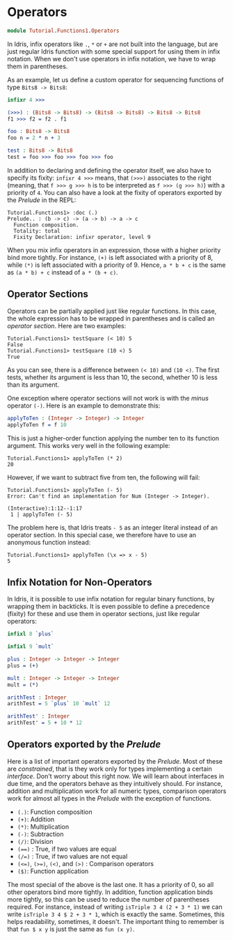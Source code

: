 # Operators

```idris
module Tutorial.Functions1.Operators
```

In Idris, infix operators like `.`, `*` or `+` are not built into the language, but are just regular Idris function with some special support for using them in infix notation. When we don't use operators in infix notation, we have to wrap them in parentheses.

As an example, let us define a custom operator for sequencing functions of type `Bits8 -> Bits8`:

```idris
infixr 4 >>>

(>>>) : (Bits8 -> Bits8) -> (Bits8 -> Bits8) -> Bits8 -> Bits8
f1 >>> f2 = f2 . f1

foo : Bits8 -> Bits8
foo n = 2 * n + 3

test : Bits8 -> Bits8
test = foo >>> foo >>> foo >>> foo
```

In addition to declaring and defining the operator itself, we also have to specify its fixity: `infixr 4 >>>` means, that `(>>>)` associates to the right (meaning, that `f >>> g >>> h` is to be interpreted as `f >>> (g >>> h)`) with a priority of `4`. You can also have a look at the fixity of operators exported by the *Prelude* in the REPL:

```repl
Tutorial.Functions1> :doc (.)
Prelude.. : (b -> c) -> (a -> b) -> a -> c
  Function composition.
  Totality: total
  Fixity Declaration: infixr operator, level 9
```

When you mix infix operators in an expression, those with a higher priority bind more tightly. For instance, `(+)` is left associated with a priority of 8, while `(*)` is left associated with a priority of 9. Hence, `a * b + c` is the same as `(a * b) + c` instead of `a * (b + c)`.

## Operator Sections

Operators can be partially applied just like regular functions. In this case, the whole expression has to be wrapped in parentheses and is called an *operator section*. Here are two examples:

```repl
Tutorial.Functions1> testSquare (< 10) 5
False
Tutorial.Functions1> testSquare (10 <) 5
True
```

As you can see, there is a difference between `(< 10)` and `(10 <)`. The first tests, whether its argument is less than 10, the second, whether 10 is less than its argument.

One exception where operator sections will not work is with the *minus* operator `(-)`. Here is an example to demonstrate this:

```idris
applyToTen : (Integer -> Integer) -> Integer
applyToTen f = f 10
```

This is just a higher-order function applying the number ten to its function argument. This works very well in the following example:

```repl
Tutorial.Functions1> applyToTen (* 2)
20
```

However, if we want to subtract five from ten, the following will fail:

```repl
Tutorial.Functions1> applyToTen (- 5)
Error: Can't find an implementation for Num (Integer -> Integer).

(Interactive):1:12--1:17
 1 | applyToTen (- 5)
```

The problem here is, that Idris treats `- 5` as an integer literal instead of an operator section. In this special case, we therefore have to use an anonymous function instead:

```repl
Tutorial.Functions1> applyToTen (\x => x - 5)
5
```

## Infix Notation for Non-Operators

In Idris, it is possible to use infix notation for regular binary functions, by wrapping them in backticks. It is even possible to define a precedence (fixity) for these and use them in operator sections, just like regular operators:

```idris
infixl 8 `plus`

infixl 9 `mult`

plus : Integer -> Integer -> Integer
plus = (+)

mult : Integer -> Integer -> Integer
mult = (*)

arithTest : Integer
arithTest = 5 `plus` 10 `mult` 12

arithTest' : Integer
arithTest' = 5 + 10 * 12
```

## Operators exported by the *Prelude*

Here is a list of important operators exported by the *Prelude*. Most of these are *constrained*, that is they work only for types implementing a certain *interface*. Don't worry about this right now. We will learn about interfaces in due time, and the operators behave as they intuitively should. For instance, addition and multiplication work for all numeric types, comparison operators work for almost all types in the *Prelude* with the exception of functions.

- `(.)`: Function composition
- `(+)`: Addition
- `(*)`: Multiplication
- `(-)`: Subtraction
- `(/)`: Division
- `(==)` : True, if two values are equal
- `(/=)` : True, if two values are not equal
- `(<=)`, `(>=)`, `(<)`, and `(>)` : Comparison operators
- `($)`: Function application

The most special of the above is the last one. It has a priority of 0, so all other operators bind more tightly. In addition, function application binds more tightly, so this can be used to reduce the number of parentheses required. For instance, instead of writing `isTriple 3 4 (2 + 3 * 1)` we can write `isTriple 3 4 $ 2 + 3 * 1`, which is exactly the same. Sometimes, this helps readability, sometimes, it doesn't. The important thing to remember is that `fun $ x y` is just the same as `fun (x y)`.

<!-- vi: filetype=idris2:syntax=markdown
-->
